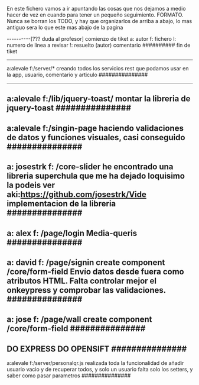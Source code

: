 En este fichero vamos a ir apuntando las cosas que nos dejamos a medio hacer de vez en cuando para tener un pequeño seguimiento.
FORMATO.
Nunca se borran los TODO, y hay que organizarlos de arriba a abajo, lo mas antiguo sera lo que este mas abajo de la pagina


----------[??? duda al profesor] comienzo de tiket
a: autor
f: fichero
l: numero de linea a revisar
!: resuelto (autor)
comentario
########## fin de tiket

---------------
a:alevale
f:/server/*
creando todos los servicios rest que podamos usar en la app, usuario, comentario y articulo
###############

---------------
a:alevale
f:/lib/jquery-toast/
montar la libreria de jquery-toast
###############
---------------
a:alevale
f:/singin-page
haciendo validaciones de datos y funciones visuales, casi conseguido
###############
---------------
a: josestrk
f: /core-slider
he encontrado una libreria superchula que me ha dejado loquisimo la podeis ver aki:https://github.com/josestrk/Vide
implementacion de la libreria
###############
---------------
a: alex
f: /page/login
Media-queris
###############
---------------
a: david
f: /page/signin
create component  /core/form-field
Envío datos desde fuera como atributos HTML. Falta controlar mejor el onkeypress y comprobar las validaciones.
###############
---------------
a: jose
f: /page/wall
create component  /core/form-field
###############
---------------
DO EXPRESS
DO OPENSIFT
###############
---------------
a:alevale
f:/server/personalqr.js
realizada toda la funcionalidad de añadir usuario vacio y de recuperar todos, y solo un usuario
falta solo los setters, y saber como pasar parametros
###############
